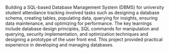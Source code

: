 Building a SQL-based Database Management System (DBMS) for university student attendance tracking involved tasks such as designing a database schema, creating tables, populating data, querying for insights, ensuring data maintenance, and optimizing for performance. The key learnings include database design principles, SQL commands for manipulation and querying, security implementation, and optimization techniques and designing a prototype of the user front end. This project provided practical experience in developing and managing databases.

